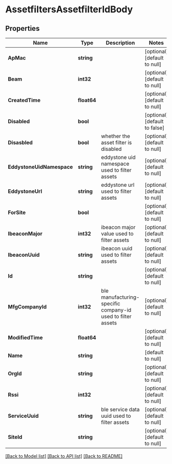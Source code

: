 # AssetfiltersAssetfilterIdBody

## Properties
Name | Type | Description | Notes
------------ | ------------- | ------------- | -------------
**ApMac** | **string** |  | [optional] [default to null]
**Beam** | **int32** |  | [optional] [default to null]
**CreatedTime** | **float64** |  | [optional] [default to null]
**Disabled** | **bool** |  | [optional] [default to false]
**Disasbled** | **bool** | whether the asset filter is disabled | [optional] [default to null]
**EddystoneUidNamespace** | **string** | eddystone uid namespace used to filter assets | [optional] [default to null]
**EddystoneUrl** | **string** | eddystone url used to filter assets | [optional] [default to null]
**ForSite** | **bool** |  | [optional] [default to null]
**IbeaconMajor** | **int32** | ibeacon major value used to filter assets | [optional] [default to null]
**IbeaconUuid** | **string** | ibeacon uuid used to filter assets | [optional] [default to null]
**Id** | **string** |  | [optional] [default to null]
**MfgCompanyId** | **int32** | ble manufacturing-specific company-id used to filter assets | [optional] [default to null]
**ModifiedTime** | **float64** |  | [optional] [default to null]
**Name** | **string** |  | [default to null]
**OrgId** | **string** |  | [optional] [default to null]
**Rssi** | **int32** |  | [optional] [default to null]
**ServiceUuid** | **string** | ble service data uuid used to filter assets | [optional] [default to null]
**SiteId** | **string** |  | [optional] [default to null]

[[Back to Model list]](../README.md#documentation-for-models) [[Back to API list]](../README.md#documentation-for-api-endpoints) [[Back to README]](../README.md)

